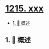 # [1215. xxx](https://github.com/Tdahuyou/TNotes.leetcode/tree/main/notes/1215.%20xxx)

<!-- region:toc -->

- [1. 📝 概述](#1--概述)

<!-- endregion:toc -->

## 1. 📝 概述
